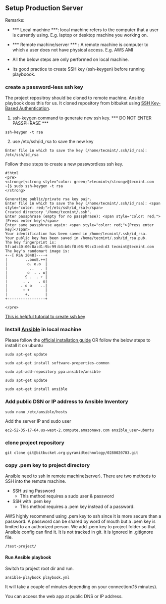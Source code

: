 ## Setup Production Server
Remarks:
* *** Local machine ***: local machine refers to the computer that a user is currently using. E.g. laptop or desktop machine you working on.
* *** Remote machine/server *** : A remote machine is computer to which a user does not have physical access. E.g. AWS AMI

* All the below steps are only performed on local machine.
* Its good practice to create SSH key (ssh-keygen) before running playboook.

### create a password-less ssh key

The project repositroy should be cloned to remote machine. Ansible playbook does this for us. It cloned repository from bitbuket using [SSH Key-Based Authentication](https://www.digitalocean.com/community/tutorials/how-to-configure-ssh-key-based-authentication-on-a-linux-server).
1. ssh-keygen command to generate new ssh key. *** DO NOT ENTER PASSPHRASE ***
```
ssh-keygen -t rsa
```
2. use /etc/ssh/id_rsa to save the new key
```
Enter file in which to save the key (/home/tecmint/.ssh/id_rsa): /etc/ssh/id_rsa
```

Follow these steps to create a new passwordless ssh key.
```
#!html
<pre>
<strong>[<strong style="color: green;">tecmint</strong>@tecmint.com ~]$ sudo ssh-keygen -t rsa
</strong>

Generating public/private rsa key pair.
Enter file in which to save the key (/home/tecmint/.ssh/id_rsa): <span style="color: red;">[/etc/ssh/id_rsa]</span>
Created directory '/home/tecmint/.ssh'.
Enter passphrase (empty for no passphrase): <span style="color: red;">[Press enter key]</span>
Enter same passphrase again: <span style="color: red;">[Press enter key]</span>
Your identification has been saved in /home/tecmint/.ssh/id_rsa.
Your public key has been saved in /home/tecmint/.ssh/id_rsa.pub.
The key fingerprint is:
5f:ad:40:00:8a:d1:9b:99:b3:b0:f8:08:99:c3:ed:d3 tecmint@tecmint.com
The key's randomart image is:
+--[ RSA 2048]----+
|        ..oooE.++|
|         o. o.o  |
|          ..   . |
|         o  . . o|
|        S .  . + |
|       . .    . o|
|      . o o    ..|
|       + +       |
|        +.       |
+-----------------+

</pre>
```
[This is helpful tutorial to create ssh key](http://www.tecmint.com/ssh-passwordless-login-using-ssh-keygen-in-5-easy-steps/)

### Install [Ansible](https://www.vagrantup.com/) in local machine
Please follow the [official installation guide](http://docs.ansible.com/ansible/intro_installation.html)
OR follow the below steps to install it on ubuntu

```
sudo apt-get update

sudo apt-get install software-properties-common

sudo apt-add-repository ppa:ansible/ansible

sudo apt-get update

sudo apt-get install ansible
```

### Add public DSN or IP address to Ansible Inventory
```
sudo nano /etc/ansible/hosts
```
Add the server IP and sudo user

```
ec2-52-35-17-64.us-west-2.compute.amazonaws.com ansible_user=ubuntu
```

### clone project repository
```
git clone git@bitbucket.org:pyramidtechnology/0280020703.git
```

### copy .pem key to project directory
Ansible need to ssh in remote machine(server).
There are two methods to SSH into the remote machine.
* SSH using Password
  * This method requires a sudo user & password
* SSH with .pem key
  * This method requires a .pem key instead of a password.

AWS highly recommend using .pem key to ssh since it is more secure than a password. A password can be shared by word of mouth but a .pem key is limited to an authorized person.
We add .pem key to project folder so that Ansible config can find it. It is not tracked in git. it is ignored in .gitignore file.

```
/test-project/
```

#### Run Ansible playbook
Switch to project root dir and run.

```
ansible-playbook playbook.yml

```
It will take a couple of minutes depending on your connection(15 minutes).

You can access the web app at public DNS or IP address.
